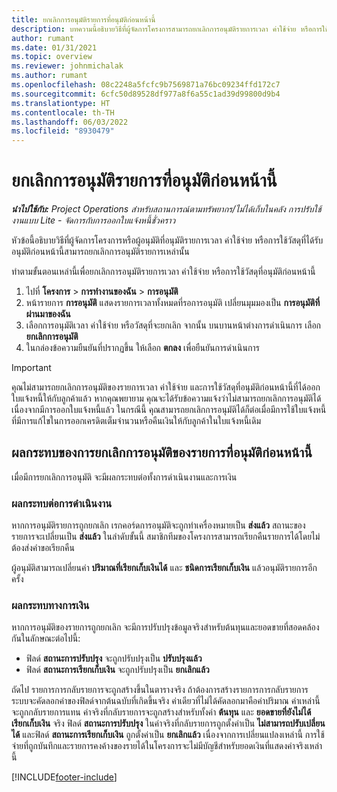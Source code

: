 ```yaml
---
title: ยกเลิกการอนุมัติรายการที่อนุมัติก่อนหน้านี้
description: บทความนี้อธิบายวิธีที่ผู้จัดการโครงการสามารถยกเลิกการอนุมัติรายการเวลา ค่าใช้จ่าย หรือการใช้วัสดุที่ได้รับอนุมัติก่อนหน้านี้
author: rumant
ms.date: 01/31/2021
ms.topic: overview
ms.reviewer: johnmichalak
ms.author: rumant
ms.openlocfilehash: 08c2248a5fcfc9b7569871a76bc09234ffd172c7
ms.sourcegitcommit: 6cfc50d89528df977a8f6a55c1ad39d99800d9b4
ms.translationtype: HT
ms.contentlocale: th-TH
ms.lasthandoff: 06/03/2022
ms.locfileid: "8930479"
---
```

# <a name="cancel-the-approval-of-previously-approved-entries"></a>ยกเลิกการอนุมัติรายการที่อนุมัติก่อนหน้านี้

_**นำไปใช้กับ:** Project Operations สำหรับสถานการณ์ตามทรัพยากร/ไม่ได้เก็บในคลัง การปรับใช้งานแบบ Lite - จัดการกับการออกใบแจ้งหนี้ชั่วคราว_

หัวข้อนี้อธิบายวิธีที่ผู้จัดการโครงการหรือผู้อนุมัติที่อนุมัติรายการเวลา ค่าใช้จ่าย หรือการใช้วัสดุที่ได้รับอนุมัติก่อนหน้านี้สามารถยกเลิกการอนุมัติรายการเหล่านั้น 

ทำตามขั้นตอนเหล่านี้เพื่อยกเลิกการอนุมัติรายการเวลา ค่าใช้จ่าย หรือการใช้วัสดุที่อนุมัติก่อนหน้านี้

1. ไปที่ **โครงการ** \> **การทำงานของฉัน** \> **การอนุมัติ**
2. หน้ารายการ **การอนุมัติ** แสดงรายการเวลาทั้งหมดที่รอการอนุมัติ เปลี่ยนมุมมองเป็น **การอนุมัติที่ผ่านมาของฉัน**
3. เลือกการอนุมัติเวลา ค่าใช้จ่าย หรือวัสดุที่จะยกเลิก จากนั้น บนบานหน้าต่างการดำเนินการ เลือก **ยกเลิกการอนุมัติ**
4. ในกล่องข้อความยืนยันที่ปรากฏขึ้น ให้เลือก **ตกลง** เพื่อยืนยันการดำเนินการ

> [!IMPORTANT]
> คุณไม่สามารถยกเลิกการอนุมัติของรายการเวลา ค่าใช้จ่าย และการใช้วัสดุที่อนุมัติก่อนหน้านี้ที่ได้ออกใบแจ้งหนี้ให้กับลูกค้าแล้ว หากคุณพยายาม คุณจะได้รับข้อความแจ้งว่าไม่สามารถยกเลิกการอนุมัติได้ เนื่องจากมีการออกใบแจ้งหนี้แล้ว ในกรณีนี้ คุณสามารถยกเลิกการอนุมัติได้ก็ต่อเมื่อมีการใช้ใบแจ้งหนี้ที่มีการแก้ไขในการออกเครดิตเต็มจำนวนหรือคืนเงินให้กับลูกค้าในใบแจ้งหนี้เดิม

## <a name="impact-of-canceling-the-approval-of-a-previously-approved-entry"></a>ผลกระทบของการยกเลิกการอนุมัติของรายการที่อนุมัติก่อนหน้านี้

เมื่อมีการยกเลิกการอนุมัติ จะมีผลกระทบต่อทั้งการดำเนินงานและการเงิน

### <a name="operational-impact"></a>ผลกระทบต่อการดำเนินงาน

หากการอนุมัติรายการถูกยกเลิก เรกคอร์ดการอนุมัติจะถูกทำเครื่องหมายเป็น **ส่งแล้ว** สถานะของรายการจะเปลี่ยนเป็น **ส่งแล้ว** ในลำดับขั้นนี้ สมาชิกทีมของโครงการสามารถเรียกคืนรายการได้โดยไม่ต้องส่งคำขอเรียกคืน

ผู้อนุมัติสามารถเปลี่ยนค่า **ปริมาณที่เรียกเก็บเงินได้** และ **ชนิดการเรียกเก็บเงิน** แล้วอนุมัติรายการอีกครั้ง

### <a name="financial-impact"></a>ผลกระทบทางการเงิน

หากการอนุมัติของรายการถูกยกเลิก จะมีการปรับปรุงข้อมูลจริงสำหรับต้นทุนและยอดขายที่สอดคล้องกันในลักษณะต่อไปนี้:

- ฟิลด์ **สถานะการปรับปรุง** จะถูกปรับปรุงเป็น **ปรับปรุงแล้ว**
- ฟิลด์ **สถานะการเรียกเก็บเงิน** จะถูกปรับปรุงเป็น **ยกเลิกแล้ว**

ถัดไป รายการการกลับรายการจะถูกสร้างขึ้นในตารางจริง ถ้าต้องการสร้างรายการการกลับรายการ ระบบจะคัดลอกค่าของฟิลด์จากต้นฉบับที่เกิดขึ้นจริง ค่าเดียวที่ไม่ได้คัดลอกมาคือค่าปริมาณ ค่าเหล่านี้จะถูกกลับรายการแทน ค่าจริงที่กลับรายการจะถูกสร้างสำหรับทั้งค่า **ต้นทุน** และ **ยอดขายที่ยังไม่ได้เรียกเก็บเงิน** จริง ฟิลด์ **สถานะการปรับปรุง** ในค่าจริงที่กลับรายการถูกตั้งค่าเป็น **ไม่สามารถปรับเปลี่ยนได้** และฟิลด์ **สถานะการเรียกเก็บเงิน** ถูกตั้งค่าเป็น **ยกเลิกแล้ว** เนื่องจากการเปลี่ยนแปลงเหล่านี้ การใช้จ่ายที่ถูกบันทึกและรายการคงค้างของรายได้ในโครงการจะไม่มีบัญชีสำหรับยอดเงินที่แสดงค่าจริงเหล่านี้

[!INCLUDE[footer-include](../includes/footer-banner.md)]
